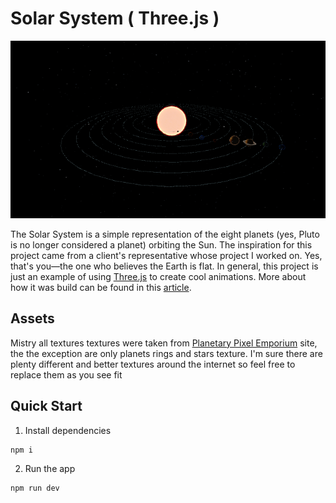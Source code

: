 # Solar System ( Three.js )

![alt text](./public/preview.png)

The Solar System is a simple representation of the eight planets (yes, Pluto is no longer considered a planet) orbiting the Sun. The inspiration for this project came from a client's representative whose project I worked on. Yes, that's you—the one who believes the Earth is flat. In general, this project is just an example of using [Three.js](https://threejs.org/) to create cool animations. More about how it was build can be found in this [article](https://dev.to/cookiemonsterdev/solar-system-with-threejs-3fe0).

## Assets

Mistry all textures textures were taken from [Planetary Pixel Emporium](https://planetpixelemporium.com/index.php) site, the the exception are only planets rings and stars texture. I'm sure there are plenty different and better textures around the internet so feel free to replace them as you see fit

## Quick Start

1. Install dependencies

```sh
npm i
```

2. Run the app

```sh
npm run dev
```

